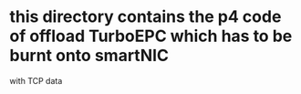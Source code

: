 # this directory contains the p4 code of offload TurboEPC which has to be burnt onto smartNIC
with TCP data
